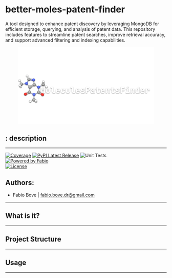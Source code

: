 # better-moles-patent-finder
A tool designed to enhance patent discovery by leveraging MongoDB for efficient storage, querying, and analysis of patent data. This repository includes features to streamline patent searches, improve retrieval accuracy, and support advanced filtering and indexing capabilities.


<figure>
  <img src="icon.png" alt="description" >
</figure>

## <REPONAME>: description

<hr>

[![Coverage](https://codecov.io/github/fabiobove-dr/<reponame>/coverage.svg?branch=main)](https://codecov.io/gh/tacclab/bio_dataset_manager) 
[![PyPI Latest Release](https://img.shields.io/pypi/v/<reponame>.svg)](https://pypi.org/project/<reponame>/)
![Unit Tests](https://github.com/fabiobove-dr/<reponame>/actions/workflows/main.yml/badge.svg)<br>
[![Powered by Fabio](https://img.shields.io/badge/powered%20by-Fabio-orange.svg?style=flat&colorA=E1523D&colorB=007D8A)]()<br> 
[![License](https://img.shields.io/github/license/fabiobove-dr/<reponame>.svg)](https://github.com/tacclab/bio_dataset_manager/blob/main/LICENSE)<br>

## Authors:
   - Fabio Bove | fabio.bove.dr@gmail.com<br> 
<hr>

## What is it?
<hr>

## Project Structure
<hr>

## Usage
<hr>